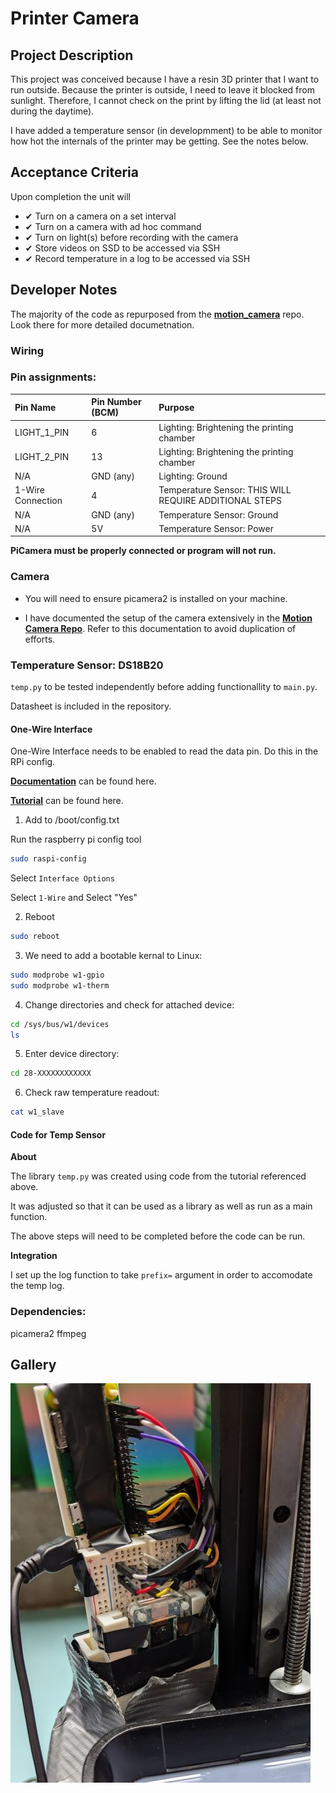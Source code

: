 # Printer Camera

## Project Description

This project was conceived because I have a resin 3D printer that I want to run outside. Because the printer is outside, I need to leave it blocked from sunlight. Therefore, I cannot check on the print by lifting the lid (at least not during the daytime).

I have added a temperature sensor (in developmment) to be able to monitor how hot the internals of the printer may be getting. See the notes below.

## Acceptance Criteria

Upon completion the unit will

- ✔ Turn on a camera on a set interval
- ✔ Turn on a camera with ad hoc command
- ✔ Turn on light(s) before recording with the camera
- ✔ Store videos on SSD to be accessed via SSH
- ✔ Record temperature in a log to be accessed via SSH

## Developer Notes

The majority of the code as repurposed from the [**motion_camera**](https://github.com/DavidMiles1925/motion_camera) repo. Look there for more detailed documetnation.

### Wiring

### Pin assignments:

| Pin Name          | Pin Number (BCM) | Purpose                                                |
| :---------------- | :--------------- | :----------------------------------------------------- |
| LIGHT_1_PIN       | 6                | Lighting: Brightening the printing chamber             |
| LIGHT_2_PIN       | 13               | Lighting: Brightening the printing chamber             |
| N/A               | GND (any)        | Lighting: Ground                                       |
| 1-Wire Connection | 4                | Temperature Sensor: THIS WILL REQUIRE ADDITIONAL STEPS |
| N/A               | GND (any)        | Temperature Sensor: Ground                             |
| N/A               | 5V               | Temperature Sensor: Power                              |

**PiCamera must be properly connected or program will not run.**

### Camera

- You will need to ensure picamera2 is installed on your machine.

- I have documented the setup of the camera extensively in the [**Motion Camera Repo**](https://github.com/DavidMiles1925/motion_camera). Refer to this documentation to avoid duplication of efforts.

### Temperature Sensor: DS18B20

`temp.py` to be tested independently before adding functionallity to `main.py`.

Datasheet is included in the repository.

#### One-Wire Interface

One-Wire Interface needs to be enabled to read the data pin. Do this in the RPi config.

**[Documentation](https://pinout.xyz/pinout/1_wire)** can be found here.

**[Tutorial](https://www.circuitbasics.com/raspberry-pi-ds18b20-temperature-sensor-tutorial/)** can be found here.

1. Add to /boot/config.txt

Run the raspberry pi config tool

```bash
sudo raspi-config
```

Select `Interface Options`

Select `1-Wire` and Select "Yes"

2. Reboot

```bash
sudo reboot
```

3. We need to add a bootable kernal to Linux:

```bash
sudo modprobe w1-gpio
sudo modprobe w1-therm
```

4. Change directories and check for attached device:

```bash
cd /sys/bus/w1/devices
ls
```

5. Enter device directory:

```bash
cd 28-XXXXXXXXXXXX
```

6. Check raw temperature readout:

```bash
cat w1_slave
```

#### Code for Temp Sensor

**About**

The library `temp.py` was created using code from the tutorial referenced above.

It was adjusted so that it can be used as a library as well as run as a main function.

The above steps will need to be completed before the code can be run.

**Integration**

I set up the log function to take `prefix=` argument in order to accomodate the temp log.

### Dependencies:

picamera2
ffmpeg

## Gallery

![Version 1](./docs/camera_640x480.jpg)

